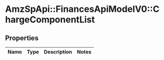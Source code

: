 # AmzSpApi::FinancesApiModelV0::ChargeComponentList

## Properties
Name | Type | Description | Notes
------------ | ------------- | ------------- | -------------

